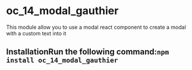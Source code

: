 # oc_14_modal_gauthier

This module allow you to use a modal react component to create a modal with a custom text into it

## InstallationRun the following command:`npm install oc_14_modal_gauthier`
